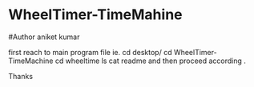# WheelTimer-TimeMahine
#Author aniket kumar


first reach to main program file ie. 
cd desktop/
cd WheelTimer-TimeMachine
cd wheeltime 
ls 
cat readme
and then proceed according .


Thanks 
